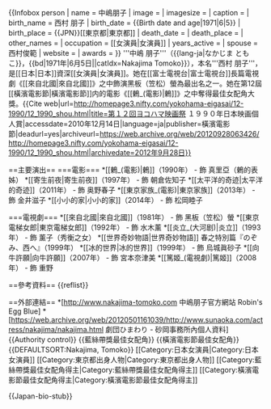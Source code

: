 {{Infobox person
| name        = 中嶋朋子
| image       = 
| imagesize   = 
| caption     = 
| birth_name   = 西村 朋子 
| birth_date   = {{Birth date and age|1971|6|5}}
| birth_place  = {{JPN}}[[東京都|東京都]]
| death_date   = 
| death_place  = 
| other_names   = 
| occupation  = [[女演員|女演員]]
| years_active = 
| spouse      = 西村俊範
| website     = 
| awards      = 
}}
'''中嶋 朋子'''（{{lang-ja|なかじま ともこ}}，{{bd|1971年|6月5日||catIdx=Nakajima Tomoko}}），本名'''西村 朋子'''，是[[日本|日本]]資深[[女演員|女演員]]。她在[[富士電視台|富士電視台]]長篇電視劇《[[來自北國|來自北國]]》之中飾演黑板（笠松）螢為最出名之一。她在第12屆[[橫濱電影節|橫濱電影節]]内的電影《[[鶇_(電影)|鶇]]》之中奪得最佳女配角大獎。<ref>{{Cite web|url=http://homepage3.nifty.com/yokohama-eigasai/12-1990/12_1990_shou.html|title=第１２回ヨコハマ映画祭 １９９０年日本映画個人賞|accessdate=2010年12月14日|language=ja|publisher=橫濱電影節|deadurl=yes|archiveurl=https://web.archive.org/web/20120928063426/http://homepage3.nifty.com/yokohama-eigasai/12-1990/12_1990_shou.html|archivedate=2012年9月28日}}</ref>

==主要演出==
===電影===
*[[鶇_(電影)|鶇]]（1990年） - 飾 真里亞（鶇的表姊）
*[[寄生前夜|寄生前夜]]（1997年） - 飾 朝倉佐知子
*[[太平洋的奇迹|太平洋的奇迹]]（2011年） - 飾 奥野春子
*[[東京家族_(電影)|東京家族]]（2013年） - 飾 金井滋子
*[[小小的家|小小的家]]（2014年） - 飾 松岡睦子

===電視劇===
*[[來自北國|來自北國]]（1981年） - 飾 黑板（笠松）螢
*[[東京電梯女郎|東京電梯女郎]]（1992年） - 飾 水木薰
*[[炎立_(大河剧)|炎立]]（1993年） - 飾 薰子（秀衡之女）
*[[世界奇妙物語|世界奇妙物語]] 春之特別篇『のぞみ、西へ』（1999年） 
*[[冰的世界|冰的世界]]（1999年） - 飾 烏城眞砂子
*[[向牛許願|向牛許願]]（2007年） - 飾 宮本奈津美
*[[篤姬_(電視劇)|篤姬]]（2008年） - 飾 重野

==參考資料==
{{reflist}}

==外部連結==
*[http://www.nakajima-tomoko.com 中嶋朋子官方網站 Robin's Egg Blue]
*[https://web.archive.org/web/20120501161039/http://www.sunaoka.com/actress/nakajima/nakajima.html 劇団ひまわり - 砂岡事務所內個人資料]
{{Authority control}}
{{藍絲帶獎最佳女配角}}
{{橫濱電影節最佳女配角}}
{{DEFAULTSORT:Nakajima, Tomoko}}
[[Category:日本女演員|Category:日本女演員]]
[[Category:東京都出身人物|Category:東京都出身人物]]
[[Category:藍絲帶獎最佳女配角得主|Category:藍絲帶獎最佳女配角得主]]
[[Category:橫濱電影節最佳女配角得主|Category:橫濱電影節最佳女配角得主]]

{{Japan-bio-stub}}